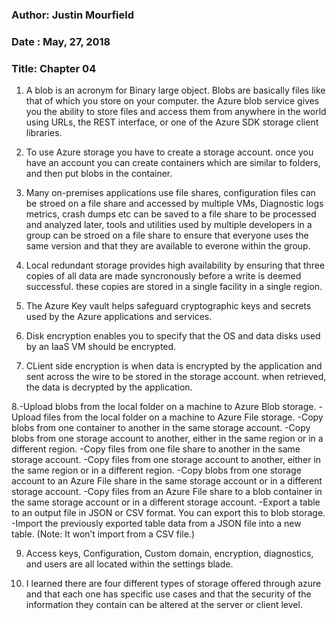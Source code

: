 ### Author: Justin Mourfield
### Date : May, 27, 2018
### Title: Chapter 04

1. A blob is an acronym for Binary large object. Blobs are basically files like that of which you store on your computer. the Azure blob service gives you the ability to store files and access them from anywhere in the world using URLs, the REST interface, or one of the Azure SDK storage client libraries. 

2. To use Azure storage you have to create a storage account. once you have an account you can create containers which are similar to folders, and then put blobs in the container.

3. Many on-premises applications use file shares, configuration files can be stroed on a file share and accessed by multiple VMs, Diagnostic logs metrics, crash dumps etc can be saved to a file share to be processed and analyzed later, tools and utilities used by multiple developers in a group can be stroed on a file share to ensure that everyone uses the same version and that they are available to everone within the group. 

4. Local redundant storage provides high availability by ensuring that three copies of all data are made syncronously before a write is deemed successful. these copies are stored in a single facility in a single region. 

5. The Azure Key vault helps safeguard cryptographic keys and secrets used by the Azure applications and services. 

6. Disk encryption enables you to specify that the OS and data disks used by an IaaS VM should be encrypted. 

7. CLient side encryption is when data is encrypted by the application and sent across the wire to be stored in the storage account. when retrieved, the data is decrypted by the application.

8.-Upload blobs from the local folder on a machine to Azure Blob storage.
-Upload files from the local folder on a machine to Azure File storage.
-Copy blobs from one container to another in the same storage account.
-Copy blobs from one storage account to another, either in the same region or in a different region.
-Copy files from one file share to another in the same storage account.
-Copy files from one storage account to another, either in the same region or in a different region.
-Copy blobs from one storage account to an Azure File share in the same storage account or in a different storage account.
-Copy files from an Azure File share to a blob container in the same storage account or in a different storage account.
-Export a table to an output file in JSON or CSV format. You can export this to blob storage.
-Import the previously exported table data from a JSON file into a new table. (Note: It won’t import from a CSV file.)

9. Access keys, Configuration, Custom domain, encryption, diagnostics, and users are all located within the settings blade. 

10. I learned there are four different types of storage offered through azure and that each one has specific use cases and that the security of the information they contain can be altered at the server or client level.